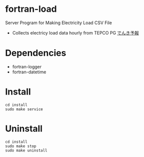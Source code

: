 # fortran-load 

Server Program for Making Electricity Load CSV File

- Collects electricy load data hourly from TEPCO PG [でんき予報](https://www.tepco.co.jp/forecast)

# Dependencies

- fortran-logger
- fortran-datetime

# Install

```
cd install
sudo make service
```

# Uninstall

```
cd install
sudo make stop
sudo make uninstall
```
